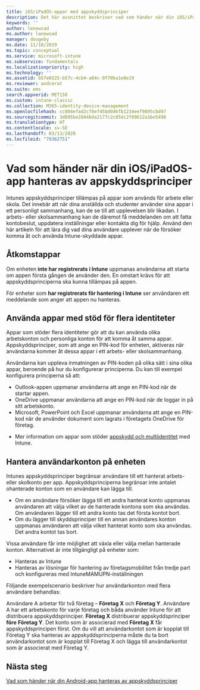 ```yaml
---
title: iOS/iPadOS-appar med appskyddsprinciper
description: Det här avsnittet beskriver vad som händer när din iOS/iPadOS-app hanteras av appskyddsprinciper.
keywords: ''
author: lenewsad
ms.author: lanewsad
manager: dougeby
ms.date: 11/18/2019
ms.topic: conceptual
ms.service: microsoft-intune
ms.subservice: fundamentals
ms.localizationpriority: high
ms.technology: ''
ms.assetid: b57e6525-b57c-4cb4-a84c-9f70ba1e8e19
ms.reviewer: andcerat
ms.suite: ems
search.appverid: MET150
ms.custom: intune-classic
ms.collection: M365-identity-device-management
ms.openlocfilehash: cc804efad2cf8ef45bd046fb1234eef9895cbd97
ms.sourcegitcommit: 3d895be2844bda2177c2c85dc2f09612a1be5490
ms.translationtype: HT
ms.contentlocale: sv-SE
ms.lasthandoff: 03/13/2020
ms.locfileid: "79362751"
---
```

# <a name="what-to-expect-when-your-iosipados-app-is-managed-by-app-protection-policies"></a>Vad som händer när din iOS/iPadOS-app hanteras av appskyddsprinciper

Intunes appskyddsprinciper tillämpas på appar som används för arbete eller skola. Det innebär att när dina anställda och studenter använder sina appar i ett personligt sammanhang, kan de se till att upplevelsen blir likadan. I arbets- eller skolsammanhang kan de däremot få meddelanden om att fatta kontobeslut, uppdatera inställningar eller kontakta dig för hjälp. Använd den här artikeln för att lära dig vad dina användare upplever när de försöker komma åt och använda Intune-skyddade appar.  

## <a name="access-apps"></a>Åtkomstappar

Om enheten **inte har registrerats i Intune** uppmanas användarna att starta om appen första gången de använder den. En omstart krävs för att appskyddsprinciperna ska kunna tillämpas på appen.

<!--- The following screenshot from the Skype app illustrates this restart request: --->

<!---  ![Screenshot of the iOS/iPadOS device showing PIN prompt](./media/end-user-mam-apps-ios/iOS_AppPINPrompt.png) --->

För enheter som **har registrerats för hantering i Intune** ser användaren ett meddelande som anger att appen nu hanteras.

## <a name="use-apps-with-multi-identity-support"></a>Använda appar med stöd för flera identiteter

Appar som stöder flera identiteter gör att du kan använda olika arbetskonton och personliga konton för att komma åt samma appar. Appskyddsprinciper, som att ange en PIN-kod för enheten, aktiveras när användarna kommer åt dessa appar i ett arbets- eller skolsammanhang.   

Användarna kan uppleva inmatningen av PIN-koden på olika sätt i sina olika appar, beroende på hur du konfigurerar principerna.  Du kan till exempel konfigurera principerna så att:       
* Outlook-appen uppmanar användarna att ange en PIN-kod när de startar appen. 
* OneDrive uppmanar användarna att ange en PIN-kod när de loggar in på sitt arbetskonto.  
* Microsoft, PowerPoint och Excel uppmanar användarna att ange en PIN-kod när de använder dokument som lagrats i företagets OneDrive för företag.  

- Mer information om appar som stöder [appskydd och multiidentitet](https://www.microsoft.com/cloud-platform/microsoft-intune-apps) med Intune.  

## <a name="manage-user-accounts-on-the-device"></a>Hantera användarkonton på enheten  

Intunes appskyddsprinciper begränsar användare till ett hanterat arbets- eller skolkonto per app. Appskyddsprinciperna begränsar inte antalet ohanterade konton som en användare kan lägga till.   

- Om en användare försöker lägga till ett andra hanterat konto uppmanas användaren att välja vilket av de hanterade kontona som ska användas. Om användaren lägger till ett andra konto tas det första kontot bort.
- Om du lägger till skyddsprinciper till en annan användares konton uppmanas användaren att välja vilket hanterat konto som ska användas. Det andra kontot tas bort. 

Vissa användare får inte möjlighet att växla eller välja mellan hanterade konton. Alternativet är inte tillgängligt på enheter som:
* Hanteras av Intune  
* Hanteras av lösningar för hantering av företagsmobilitet från tredje part och konfigureras med IntuneMAMUPN-inställningen 

Följande exempelscenario beskriver hur användarkonton med flera användare behandlas:  

Användare A arbetar för två företag – **Företag X** och **Företag Y**. Användare A har ett arbetskonto för varje företag och båda använder Intune för att distribuera appskyddsprinciper. **Företag X** distribuerar appskyddsprinciper **före** **Företag Y**. Det konto som är associerad med **Företag X** får appskyddsprincipen först. Om du vill att användarkontot som är kopplat till Företag Y ska hanteras av appskyddsprinciperna måste du ta bort användarkontot som är kopplat till Företag X och lägga till användarkontot som är associerat med Företag Y.  

## <a name="next-steps"></a>Nästa steg

[Vad som händer när din Android-app hanteras av appskyddsprinciper](end-user-mam-apps-android.md)
